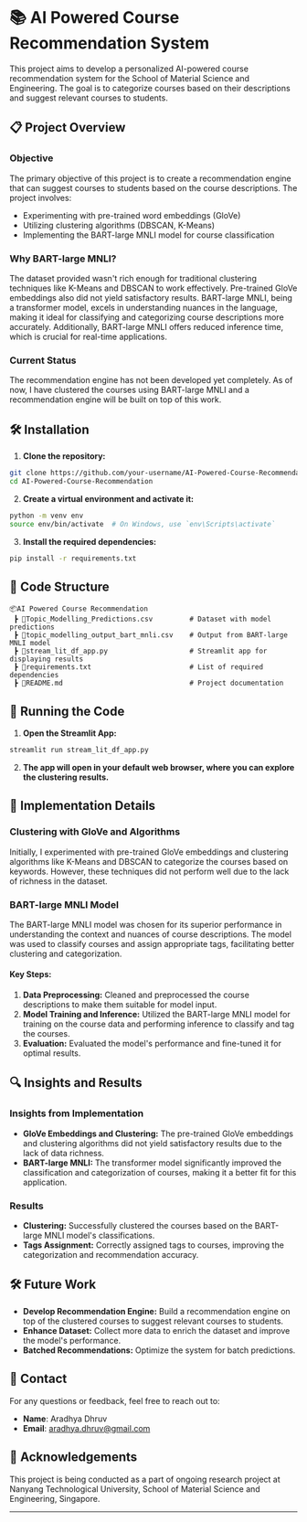# 📚 AI Powered Course Recommendation System

This project aims to develop a personalized AI-powered course recommendation system for the School of Material Science and Engineering. The goal is to categorize courses based on their descriptions and suggest relevant courses to students.

## 📋 Project Overview

### Objective

The primary objective of this project is to create a recommendation engine that can suggest courses to students based on the course descriptions. The project involves:

- Experimenting with pre-trained word embeddings (GloVe)
- Utilizing clustering algorithms (DBSCAN, K-Means)
- Implementing the BART-large MNLI model for course classification

### Why BART-large MNLI?

The dataset provided wasn't rich enough for traditional clustering techniques like K-Means and DBSCAN to work effectively. Pre-trained GloVe embeddings also did not yield satisfactory results. BART-large MNLI, being a transformer model, excels in understanding nuances in the language, making it ideal for classifying and categorizing course descriptions more accurately. Additionally, BART-large MNLI offers reduced inference time, which is crucial for real-time applications.

### Current Status

The recommendation engine has not been developed yet completely. As of now, I have clustered the courses using BART-large MNLI and a recommendation engine will be built on top of this work.

## 🛠️ Installation

1. **Clone the repository:**

```bash
git clone https://github.com/your-username/AI-Powered-Course-Recommendation.git
cd AI-Powered-Course-Recommendation
```

2. **Create a virtual environment and activate it:**

```bash
python -m venv env
source env/bin/activate  # On Windows, use `env\Scripts\activate`
```

3. **Install the required dependencies:**

```bash
pip install -r requirements.txt
```

## 📂 Code Structure

```
📦AI Powered Course Recommendation
 ┣ 📜Topic_Modelling_Predictions.csv         # Dataset with model predictions
 ┣ 📜topic_modelling_output_bart_mnli.csv    # Output from BART-large MNLI model
 ┣ 📜stream_lit_df_app.py                    # Streamlit app for displaying results
 ┣ 📜requirements.txt                        # List of required dependencies
 ┣ 📜README.md                               # Project documentation
```

## 🚀 Running the Code

1. **Open the Streamlit App:**

```bash
streamlit run stream_lit_df_app.py
```

2. **The app will open in your default web browser, where you can explore the clustering results.**

## 📝 Implementation Details

### Clustering with GloVe and Algorithms

Initially, I experimented with pre-trained GloVe embeddings and clustering algorithms like K-Means and DBSCAN to categorize the courses based on keywords. However, these techniques did not perform well due to the lack of richness in the dataset.

### BART-large MNLI Model

The BART-large MNLI model was chosen for its superior performance in understanding the context and nuances of course descriptions. The model was used to classify courses and assign appropriate tags, facilitating better clustering and categorization.

#### Key Steps:

1. **Data Preprocessing:** Cleaned and preprocessed the course descriptions to make them suitable for model input.
2. **Model Training and Inference:** Utilized the BART-large MNLI model for training on the course data and performing inference to classify and tag the courses.
3. **Evaluation:** Evaluated the model's performance and fine-tuned it for optimal results.

## 🔍 Insights and Results

### Insights from Implementation

- **GloVe Embeddings and Clustering:** The pre-trained GloVe embeddings and clustering algorithms did not yield satisfactory results due to the lack of data richness.
- **BART-large MNLI:** The transformer model significantly improved the classification and categorization of courses, making it a better fit for this application.

### Results

- **Clustering:** Successfully clustered the courses based on the BART-large MNLI model's classifications.
- **Tags Assignment:** Correctly assigned tags to courses, improving the categorization and recommendation accuracy.

## 🛠️ Future Work

- **Develop Recommendation Engine:** Build a recommendation engine on top of the clustered courses to suggest relevant courses to students.
- **Enhance Dataset:** Collect more data to enrich the dataset and improve the model's performance.
- **Batched Recommendations:** Optimize the system for batch predictions.

## 📧 Contact

For any questions or feedback, feel free to reach out to:

- **Name**: Aradhya Dhruv
- **Email**: aradhya.dhruv@gmail.com

## 📝 Acknowledgements

This project is being conducted as a part of ongoing research project at Nanyang Technological University, School of Material Science and Engineering, Singapore.

---
